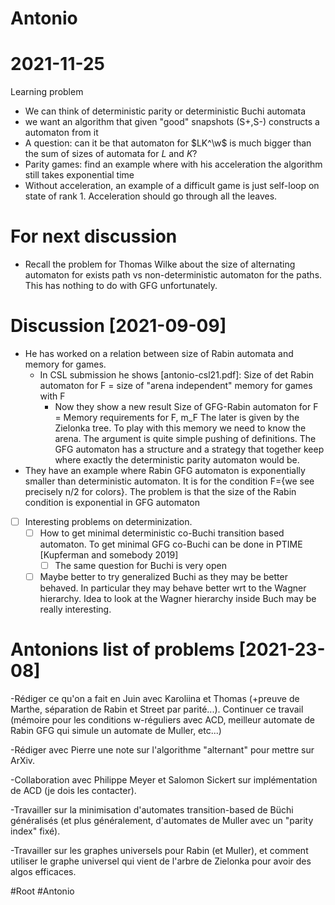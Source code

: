 # Antonio

# 2021-11-25
Learning problem
- We can think of deterministic parity or deterministic Buchi automata
- we want an algorithm that given "good" snapshots (S+,S-) constructs a
  automaton from it
- A question: can it be that automaton for $LK^\w$ is much bigger than the sum
  of sizes of automata for $L$ and $K$?
- Parity games: find an example where with his acceleration the algorithm still
  takes exponential time 
- Without acceleration, an example of a difficult game is just self-loop on
  state of rank 1. Acceleration should go through all the leaves. 

# For next discussion
- Recall the problem for Thomas Wilke about the size of alternating automaton
  for exists path vs non-deterministic automaton for the paths. This has nothing
  to do with GFG unfortunately.
# Discussion [2021-09-09]
- He has worked on a relation between size of Rabin automata and memory for games.
  - In CSL submission he shows [antonio-csl21.pdf]:
    Size of det Rabin automaton for F = size of "arena independent" memory for
    games with F
	- Now they show a new result
		Size of GFG-Rabin automaton for F = Memory requirements for F, m_F
    The later is given by the Zielonka tree. To play with this memory we need to
    know the arena. 
    The argument is quite simple pushing of definitions. The GFG automaton has a
    structure and a strategy that together keep where exactly the deterministic parity
    automaton would be. 
- They have an example where Rabin GFG automaton is exponentially smaller than
  deterministic automaton. It is for the condition F={we see precisely n/2 for
  colors}.
  The problem is that the size of the Rabin condition is exponential in GFG
  automaton
	
- [ ] Interesting problems on determinization. 
  - [ ] How to get minimal deterministic co-Buchi transition based automaton. To
    get minimal GFG co-Buchi can be done in PTIME [Kupferman and somebody 2019]
	- [ ] The same question for Buchi is very open
  - [ ] Maybe better to try generalized Buchi as they may be better behaved. In
    particular they may behave better wrt to the Wagner hierarchy. Idea to look
    at the Wagner hierarchy inside Buch may be really interesting. 

# Antonions list of problems [2021-23-08]
-Rédiger ce qu'on a fait en Juin avec Karoliina et Thomas (+preuve de Marthe, séparation de Rabin et Street par parité...). Continuer ce travail (mémoire pour les conditions w-réguliers avec ACD, meilleur automate de Rabin GFG qui simule un automate de Muller, etc...)

-Rédiger avec Pierre une note sur l'algorithme "alternant" pour mettre sur ArXiv.

-Collaboration avec Philippe Meyer et Salomon Sickert sur implémentation de ACD (je dois les contacter).

-Travailler sur la minimisation d'automates transition-based de Büchi généralisés (et plus généralement, d'automates de Muller avec un "parity index" fixé).

-Travailler sur les graphes universels pour Rabin (et Muller), et comment
utiliser le graphe universel qui vient de l'arbre de Zielonka pour avoir des
algos efficaces.

#Root
#Antonio